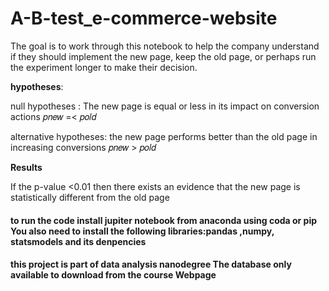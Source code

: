 # A-B-test_e-commerce-website
The goal is to work through this notebook to help the company understand if they should implement the new page, keep the old page, or perhaps run the experiment longer to make their decision.
 
 
 
**hypotheses**:



null hypotheses : The new page is equal or less in its impact on conversion actions 𝑝𝑛𝑒𝑤 =< 𝑝𝑜𝑙𝑑



alternative hypotheses: the new page performs better than the old page in increasing conversions 𝑝𝑛𝑒𝑤 > 𝑝𝑜𝑙𝑑

**Results**


If the p-value <0.01 then there exists an evidence that the new page is statistically different from the old page 

#### to run the code install jupiter notebook from anaconda using coda or pip You also need to install the following libraries:pandas ,numpy, statsmodels and its denpencies 
#### this project is part of data analysis nanodegree The database only available to download from the course Webpage
